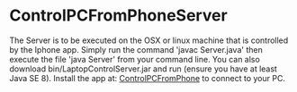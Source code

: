 # ControlPCFromPhoneServer

The Server is to be executed on the OSX or linux machine that is controlled by the Iphone app. Simply run the command 'javac Server.java'
then execute the file 'java Server' from your command line. You can also download bin/LaptopControlServer.jar and run (ensure you have at least Java SE 8). Install the app at: [ControlPCFromPhone](https://github.com/olieydt/ControlPCFromPhone) to connect
to your PC.
